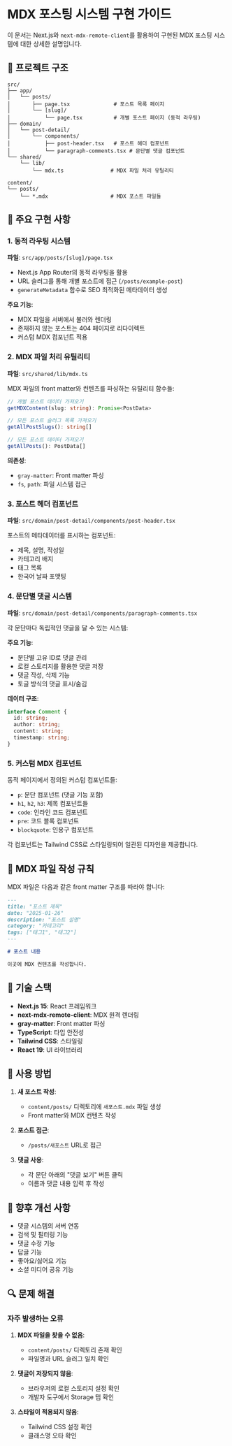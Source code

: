 # MDX 포스팅 시스템 구현 가이드

이 문서는 Next.js와 `next-mdx-remote-client`를 활용하여 구현된 MDX 포스팅 시스템에 대한 상세한 설명입니다.

## 📁 프로젝트 구조

```
src/
├── app/
│   └── posts/
│       ├── page.tsx              # 포스트 목록 페이지
│       └── [slug]/
│           └── page.tsx          # 개별 포스트 페이지 (동적 라우팅)
├── domain/
│   └── post-detail/
│       └── components/
│           ├── post-header.tsx   # 포스트 헤더 컴포넌트
│           └── paragraph-comments.tsx # 문단별 댓글 컴포넌트
└── shared/
    └── lib/
        └── mdx.ts               # MDX 파일 처리 유틸리티

content/
└── posts/
    └── *.mdx                    # MDX 포스트 파일들
```

## 🚀 주요 구현 사항

### 1. 동적 라우팅 시스템

**파일**: `src/app/posts/[slug]/page.tsx`

- Next.js App Router의 동적 라우팅을 활용
- URL 슬러그를 통해 개별 포스트에 접근 (`/posts/example-post`)
- `generateMetadata` 함수로 SEO 최적화된 메타데이터 생성

**주요 기능**:
- MDX 파일을 서버에서 불러와 렌더링
- 존재하지 않는 포스트는 404 페이지로 리다이렉트
- 커스텀 MDX 컴포넌트 적용

### 2. MDX 파일 처리 유틸리티

**파일**: `src/shared/lib/mdx.ts`

MDX 파일의 front matter와 컨텐츠를 파싱하는 유틸리티 함수들:

```typescript
// 개별 포스트 데이터 가져오기
getMDXContent(slug: string): Promise<PostData>

// 모든 포스트 슬러그 목록 가져오기
getAllPostSlugs(): string[]

// 모든 포스트 데이터 가져오기
getAllPosts(): PostData[]
```

**의존성**:
- `gray-matter`: Front matter 파싱
- `fs`, `path`: 파일 시스템 접근

### 3. 포스트 헤더 컴포넌트

**파일**: `src/domain/post-detail/components/post-header.tsx`

포스트의 메타데이터를 표시하는 컴포넌트:
- 제목, 설명, 작성일
- 카테고리 배지
- 태그 목록
- 한국어 날짜 포맷팅

### 4. 문단별 댓글 시스템

**파일**: `src/domain/post-detail/components/paragraph-comments.tsx`

각 문단마다 독립적인 댓글을 달 수 있는 시스템:

**주요 기능**:
- 문단별 고유 ID로 댓글 관리
- 로컬 스토리지를 활용한 댓글 저장
- 댓글 작성, 삭제 기능
- 토글 방식의 댓글 표시/숨김

**데이터 구조**:
```typescript
interface Comment {
  id: string;
  author: string;
  content: string;
  timestamp: string;
}
```

### 5. 커스텀 MDX 컴포넌트

동적 페이지에서 정의된 커스텀 컴포넌트들:

- `p`: 문단 컴포넌트 (댓글 기능 포함)
- `h1`, `h2`, `h3`: 제목 컴포넌트들
- `code`: 인라인 코드 컴포넌트
- `pre`: 코드 블록 컴포넌트
- `blockquote`: 인용구 컴포넌트

각 컴포넌트는 Tailwind CSS로 스타일링되어 일관된 디자인을 제공합니다.

## 📝 MDX 파일 작성 규칙

MDX 파일은 다음과 같은 front matter 구조를 따라야 합니다:

```markdown
---
title: "포스트 제목"
date: "2025-01-26"
description: "포스트 설명"
category: "카테고리"
tags: ["태그1", "태그2"]
---

# 포스트 내용

이곳에 MDX 컨텐츠를 작성합니다.
```

## 🔧 기술 스택

- **Next.js 15**: React 프레임워크
- **next-mdx-remote-client**: MDX 원격 렌더링
- **gray-matter**: Front matter 파싱
- **TypeScript**: 타입 안전성
- **Tailwind CSS**: 스타일링
- **React 19**: UI 라이브러리

## 🎯 사용 방법

1. **새 포스트 작성**:
   - `content/posts/` 디렉토리에 `새포스트.mdx` 파일 생성
   - Front matter와 MDX 컨텐츠 작성

2. **포스트 접근**:
   - `/posts/새포스트` URL로 접근

3. **댓글 사용**:
   - 각 문단 아래의 "댓글 보기" 버튼 클릭
   - 이름과 댓글 내용 입력 후 작성

## 🚀 향후 개선 사항

- 댓글 시스템의 서버 연동
- 검색 및 필터링 기능
- 댓글 수정 기능
- 답글 기능
- 좋아요/싫어요 기능
- 소셜 미디어 공유 기능

## 🔍 문제 해결

### 자주 발생하는 오류

1. **MDX 파일을 찾을 수 없음**:
   - `content/posts/` 디렉토리 존재 확인
   - 파일명과 URL 슬러그 일치 확인

2. **댓글이 저장되지 않음**:
   - 브라우저의 로컬 스토리지 설정 확인
   - 개발자 도구에서 Storage 탭 확인

3. **스타일이 적용되지 않음**:
   - Tailwind CSS 설정 확인
   - 클래스명 오타 확인
